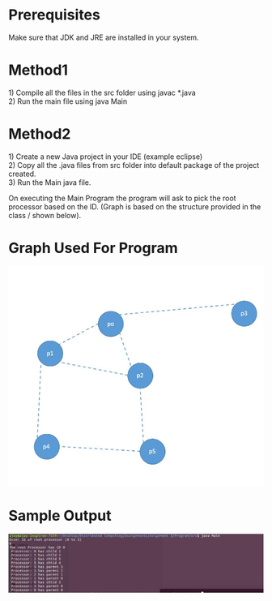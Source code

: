 <h1>Prerequisites</h1> 
Make sure that JDK and JRE are installed in your system.

<h1>Method1</h1>
1) Compile all the files in the src folder using javac *.java</br>
2) Run the main file using java Main

<h1>Method2</h1>
1) Create a new Java project in your IDE (example eclipse)</br>
2) Copy all the .java files from src folder into default package of the project created.</br>
3) Run the Main java file.</br>


On executing the Main Program the program will ask to pick the root processor based on the ID. (Graph is based on the structure provided in the class / shown below).

<h1>Graph Used For Program</h1>

![Alt text](Graph.jpg?raw=true "Graph")

<h1>Sample Output</h1>

![Alt text](Sample_output.jpg?raw=true "Output")
